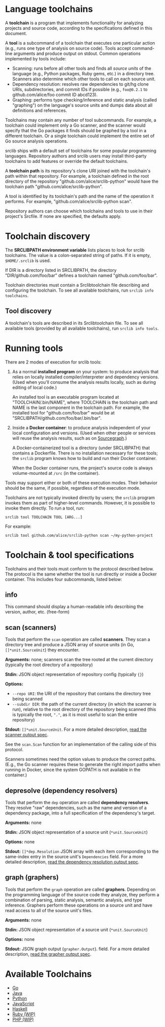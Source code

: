 # Language toolchains

A **toolchain** is a program that implements functionality for analyzing
projects and source code, according to the specifications defined in this
document.

A **tool** is a subcommand of a toolchain that executes one particular action
(e.g., runs one type of analysis on source code). Tools accept command-line
arguments and produce output on stdout. Common operations implemented by tools
include:

* Scanning: runs before all other tools and finds all *source units* of the
  language (e.g., Python packages, Ruby gems, etc.) in a directory tree.
  Scanners also determine which other tools to call on each source unit.
* Dependency resolution: resolves raw dependencies to git/hg clone URIs,
  subdirectories, and commit IDs if possible (e.g., `foo@0.2.1` to
  github.com/alice/foo commit ID abcd123).
* Graphing: performs type checking/inference and static analysis (called
  "graphing") on the language's source units and dumps data about all
  definitions and references.

Toolchains may contain any number of tool subcommands. For example, a toolchain
could implement only a Go scanner, and the scanner would specify that the Go
packages it finds should be graphed by a tool in a different toolchain. Or a
single toolchain could implement the entire set of Go source analysis
operations.

srclib ships with a default set of toolchains for some popular programming languages.
Repository authors and srclib users may install third-party toolchains to add
features or override the default toolchains.

A **toolchain path** is its repository's clone URI joined with the toolchain's
path within that repository. For example, a toolchain defined in the root
directory of the repository "github.com/alice/srclib-python" would have the
toolchain path "github.com/alice/srclib-python".

A tool is identified by its toolchain's path and the name of the operation it
performs. For example, "github.com/alice/srclib-python scan".

Repository authors can choose which toolchains and tools to use in their
project's Srcfile. If none are specified, the defaults apply.


# Toolchain discovery

The **SRCLIBPATH environment variable** lists places to look for srclib toolchains.
The value is a colon-separated string of paths. If it is empty, `$HOME/.srclib`
is used.

If DIR is a directory listed in SRCLIBPATH, the directory
"DIR/github.com/foo/bar" defines a toolchain named "github.com/foo/bar".

Toolchain directories must contain a Srclibtoolchain file describing and configuring the
toolchain. To see all available toolchains, run `srclib info toolchains`.

## Tool discovery

A toolchain's tools are described in its Srclibtoolchain file. To see all
available tools (provided by all available toolchains), run `srclib info tools`.


# Running tools

There are 2 modes of execution for srclib tools:

1.  As a normal **installed program** on your system: to produce analysis
    that relies on locally installed compiler/interpreter and dependency
    versions. (Used when you'll consume the analysis results locally, such as
    during editing of local code.)

    An installed tool is an executable program located at "TOOLCHAIN/.bin/NAME",
    where TOOLCHAIN is the toolchain path and NAME is the last component in the
    toolchain path. For example, the installed tool for "github.com/foo/bar"
    would be at "SRCLIBPATH/github.com/foo/bar/.bin/bar".

2.  Inside a **Docker container**: to produce analysis independent of your local
    configuration and versions. (Used when other people or services will reuse
    the analysis results, such as on [Sourcegraph](https://sourcegraph.com).)

    A Docker-containerized tool is a directory (under SRCLIBPATH) that contains a
    Dockerfile. There is no installation necessary for these tools; the `srclib`
    program knows how to build and run their Docker container.

    When the Docker container runs, the project's source code is always
    volume-mounted at `/src` (in the container).

Tools may support either or both of these execution modes. Their behavior should
be the same, if possible, regardless of the execution mode.

<!---
TODO(sqs): Clarify this. What does "should be the same" mean?
--->

Toolchains are not typically invoked directly by users; the `srclib` program invokes
them as part of higher-level commands. However, it is possible to invoke them
directly. To run a tool, run:

```
srclib tool TOOLCHAIN TOOL [ARG...]
```

For example:

```
srclib tool github.com/alice/srclib-python scan ~/my-python-project
```


# Toolchain & tool specifications

Toolchains and their tools must conform to the protocol described below. The
protocol is the same whether the tool is run directly or inside a Docker
container. This includes four subcommands, listed below:

## info
This command should display a human-readable info describing
the version, author, etc. (free-form)

## scan (scanners)

Tools that perform the `scan` operation are called **scanners**. They scan a
directory tree and produce a JSON array of source units (in Go,
`[]*unit.SourceUnit`) they encounter.

**Arguments:** none; scanners scan the tree rooted at the current directory (typically the root directory of a repository)

**Stdin:** JSON object representation of repository config (typically `{}`)

**Options:**

* `--repo URI`: the URI of the repository that contains the directory tree being
  scanned
* `--subdir DIR`: the path of the current directory (in which the scanner is
  run), relative to the root directory of the repository being scanned (this is
  typically the root, `"."`, as it is most useful to scan the entire
  repository)

**Stdout:** `[]*unit.SourceUnit`. For a more detailed description, [read the scanner output spec](scanner-output.md).

See the `scan.Scan` function for an implementation of the calling side of this
protocol.

Scanners sometimes need the option values to produce the correct paths. (E.g.,
the Go scanner requires these to generate the right import paths when running in
Docker, since the system GOPATH is not available in the container.)



## depresolve (dependency resolvers)

Tools that perform the `dep` operation are called **dependency resolvers**. They
resolve "raw" dependencies, such as the name and version of a dependency
package, into a full specification of the dependency's target.

**Arguments:** none

**Stdin:** JSON object representation of a source unit (`*unit.SourceUnit`)

**Options:** none

**Stdout:** `[]*dep.Resolution` JSON array with each item corresponding to the
same-index entry in the source unit's `Dependencies` field. For a more
detailed description, [read the dependency resolution output sepc](dependency-resolution-output.md).

## graph  (graphers)

Tools that perform the `graph` operation are called **graphers**. Depending on
the programming language of the source code they analyze, they perform a
combination of parsing, static analysis, semantic analysis, and type inference.
Graphers perform these operations on a source unit and have read access to all
of the source unit's files.

**Arguments:** none

**Stdin:** JSON object representation of a source unit (`*unit.SourceUnit`)

**Options:** none

**Stdout:** JSON graph output (`grapher.Output`). field. For a more
detailed description, [read the grapher output spec](grapher-output.md).

<!---
TODO(sqs): Can we provide the output of `dep` to the `graph` tool? Usually
graphers have to resolve all of the same deps that `dep` would have to. But
we're already providing a full JSON object on stdin, so making it an array or
sending another object would slightly complicate things.
--->

# Available Toolchains

<!--- Stolen from overview.md. --->

<ul>
  <li><a href="go.md">Go</a></li>
  <li><a href="java.md">Java</a></li>
  <li><a href="python.md">Python</a></li>
  <li><a href="javascript.md">JavaScript</a></li>
  <li><a href="haskell.md">Haskell</a></li>
  <li><a href="ruby.md">Ruby (WIP)</a></li>
  <li><a href="php.md">PHP (WIP)</a></li>

</ul>
